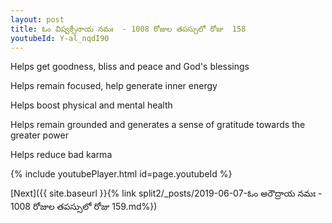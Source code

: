 ```yaml
---
layout: post
title: ఓం విష్వక్సేనాయ నమః  - 1008 రోజుల తపస్సులో రోజు  158
youtubeId: Y-al_nqdI90
---
```

 
 
Helps get goodness, bliss and peace and God's blessings
 
Helps remain focused, help generate inner energy 
 
Helps boost physical and mental health 
 
Helps remain grounded and generates a sense of gratitude towards the greater power 
 
Helps reduce bad karma
 
 
 
 


{% include youtubePlayer.html id=page.youtubeId %}
 
[Next]({{ site.baseurl }}{% link  split2/_posts/2019-06-07-ఓం అరౌద్రాయ నమః  - 1008 రోజుల తపస్సులో రోజు  159.md%})
 
